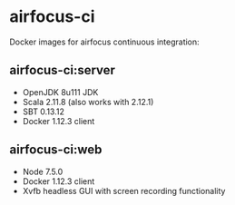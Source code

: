# airfocus-ci

Docker images for airfocus continuous integration:

## airfocus-ci:server

* OpenJDK 8u111 JDK
* Scala 2.11.8 (also works with 2.12.1)
* SBT 0.13.12
* Docker 1.12.3 client

## airfocus-ci:web

* Node 7.5.0
* Docker 1.12.3 client
* Xvfb headless GUI with screen recording functionality
